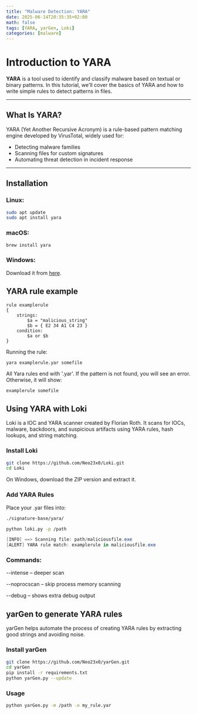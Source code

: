 ```yaml
---
title: "Malware Detection: YARA"
date: 2025-06-14T20:35:35+02:00
math: false
tags: [YARA, yarGen, Loki]
categories: [malware]
---
```


# Introduction to YARA

**YARA** is a tool used to identify and classify malware based on textual or binary patterns. In this tutorial, we'll cover the basics of YARA and how to write simple rules to detect patterns in files.

---

## What Is YARA?

YARA (Yet Another Recursive Acronym) is a rule-based pattern matching engine developed by VirusTotal, widely used for:

- Detecting malware families
- Scanning files for custom signatures
- Automating threat detection in incident response

---

## Installation

### Linux:
```bash
sudo apt update
sudo apt install yara
```
### macOS:
```bash
brew install yara
```

### Windows:
Download it from [here](https://github.com/VirusTotal/yara).


## YARA rule example


```yara
rule examplerule
{
    strings:
        $a = "malicious_string"
        $b = { E2 34 A1 C4 23 } 
    condition:
        $a or $b
}
 ```
 
Running the rule:

```bash
yara examplerule.yar somefile
```

All Yara rules end with '.yar'. If the pattern is not found, you will see an error. Otherwise, it will show:

```nginx
examplerule somefile
```

## Using YARA with Loki
Loki is a IOC and YARA scanner created by Florian Roth. It scans for IOCs, malware, backdoors, and suspicious artifacts using YARA rules, hash lookups, and string matching.

### Install Loki

```bash
git clone https://github.com/Neo23x0/Loki.git
cd Loki
```

On Windows, download the ZIP version and extract it.

### Add YARA Rules
Place your .yar files into:

```bash
./signature-base/yara/
```

```bash
python loki.py -p /path
```


```csharp
[INFO] ==> Scanning file: path/maliciousfile.exe
[ALERT] YARA rule match: examplerule in maliciousfile.exe
```

### Commands:

--intense – deeper scan 

--noprocscan – skip process memory scanning

--debug – shows extra debug output


## yarGen to generate YARA rules
yarGen helps automate the process of creating YARA rules by extracting good strings and avoiding noise.

### Install yarGen

```bash
git clone https://github.com/Neo23x0/yarGen.git
cd yarGen
pip install -r requirements.txt
python yarGen.py --update
```

### Usage

```bash
python yarGen.py -m /path -o my_rule.yar
```



